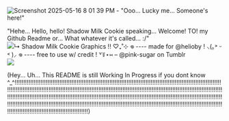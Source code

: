 ![Screenshot 2025-05-16 8 01 39 PM](https://github.com/user-attachments/assets/3aacbffb-36ea-41ff-af31-34a33778c4dc)   -   "Ooo... Lucky me... Someone's here!"

"Hehe... Hello, hello! Shadow Milk Cookie speaking... Welcome! TO! my Github Readme or... What whatever it's called... :/"
<img src="https://encrypted-tbn0.gstatic.com/images?q=tbn:ANd9GcT1KJBkf_VUFvG9ID7W-ToWEbIU6bFvcUtHrg&amp;s" alt="↳ Shadow Milk Cookie Graphics !! ♡₊˚⊹ 𖦹 ---- made for @helioby ! ⸜(｡˃ ᵕ ˂  )⸝ 𖦹 ---- free to use w/ credit ! ꒷꒦⋆⑅ – @pink-sugar on Tumblr"/>![](https://github.com/user-attachments/4f34dd3e-9ee3-420d-816b-cf0c23cf75ab)


(Hey... Uh... This README is still Working In Progress if you dont know ^_^!!!!!!!!!!!!!!!!!!!!!!!!!!!!!!!!!!!!!!!!!!!!!!!!!!!!!!!!!!!!!!!!!!!!!!!!!!!!!!!!!!!!!!!!!!!!!!!!!!!!!!!!!!!!!!!!!!!!!!!!!!!!!!!!!!!!!!!!!!!!!!!!!!!!!!!!!!!!!!!!!!!!!!!!!!!!!!!!!!!!!!!!!!!!!!!!!!!!!!!!!!!!!!!!!!!!!!!!!!!!!!!!!!!!!!!!!!!!!!!!!!!!!!!!!!!!!!!!!!!!!!!!!!!!!!!!!!!!!!!!!!!!!!!!!!!!!!!!!!!!!!!!!!!!!!!!!!!!!!!!!!!!!!!!!!!!!!!!!!!!!!!!!!!!!!!!!!!!!!!!!!!!!!!!!!!!!!!!!!!!!!!!!!!!!!!!!!!!!!!!!!!!!!!!!!!!!!!!!!!!!!!!!!!!!!!!!!!!!!!!!!!!!!!!!!!!!!!!!!!!!!!!!!!!!!!!!!!!!!!!!!!!!!!!!!!!!!!!!!!!!!!!!!!!!!!!!!!!!!!!!!!!!!!!!!!!!!!!!!!!!!)
